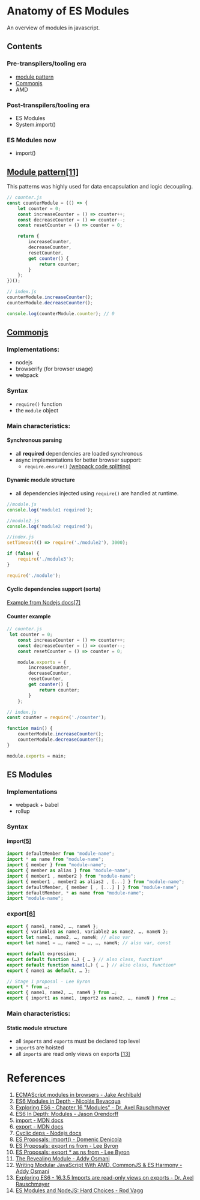 # Anatomy of ES Modules
An overview of modules in javascript. 

## Contents

### Pre-transpilers/tooling era
- [module pattern](https://github.com/andrei-cacio/es-modules#module-pattern11)
- [Commonjs](https://github.com/andrei-cacio/es-modules#commonjs)
- AMD

### Post-transpilers/tooling era
- ES Modules
- System.import()

### ES Modules now
- import()


## [Module pattern](./modules/module-pattern)[[11]](https://github.com/andrei-cacio/es-modules#references)
This patterns was highly used for data encapsulation and logic decoupling. 

```javascript
// counter.js
const counterModule = (() => {
    let counter = 0;
    const increaseCounter = () => counter++;
    const decreaseCounter = () => counter--;
    const resetCounter = () => counter = 0;

    return {
        increaseCounter,
        decreaseCounter,
        resetCounter,
        get counter() {
            return counter;
        }
    };
})();
```

```javascript
// index.js
counterModule.increaseCounter();
counterModule.decreaseCounter();

console.log(counterModule.counter); // 0
```

## [Commonjs](./modules/common-js)
### Implementations:
- nodejs
- browserify (for browser usage)
- webpack

### Syntax
- `require()` function
- the `module` object

### Main characteristics:
#### Synchronous parsing 
- all **required** dependencies are loaded synchronous
- async implementations for better browser support: 
    - `require.ensure()` [(webpack code splitting)](https://webpack.github.io/docs/code-splitting.html)

#### Dynamic module structure
- all dependencies injected using `require()` are handled at runtime.
 
```javascript
//module.js
console.log('module1 required');

//module2.js
console.log('module2 required');

//index.js
setTimeout(() => require('./module2'), 3000);

if (false) {
    require('./module3');
}

require('./module');
```

#### Cyclic dependencies support (sorta)
[Example from Nodejs docs](./modules/common-js/cyclic-deps)[[7]](https://github.com/andrei-cacio/es-modules#references)

#### Counter example
```javascript
// counter.js
 let counter = 0;
    const increaseCounter = () => counter++;
    const decreaseCounter = () => counter--;
    const resetCounter = () => counter = 0;

    module.exports = {
        increaseCounter,
        decreaseCounter,
        resetCounter,
        get counter() {
            return counter;
        }
    };
```
```javascript
// index.js
const counter = require('./counter');

function main() {
    counterModule.increaseCounter();
    counterModule.decreaseCounter();
}

module.exports = main;
```

## ES Modules
### Implementations
- webpack + babel
- rollup

### Syntax
#### import[[5]](https://github.com/andrei-cacio/es-modules#references)
```javascript
import defaultMember from "module-name";
import * as name from "module-name";
import { member } from "module-name";
import { member as alias } from "module-name";
import { member1 , member2 } from "module-name";
import { member1 , member2 as alias2 , [...] } from "module-name";
import defaultMember, { member [ , [...] ] } from "module-name";
import defaultMember, * as name from "module-name";
import "module-name";
```
### export[[6]](https://github.com/andrei-cacio/es-modules#references)
```javascript
export { name1, name2, …, nameN };
export { variable1 as name1, variable2 as name2, …, nameN };
export let name1, name2, …, nameN; // also var
export let name1 = …, name2 = …, …, nameN; // also var, const

export default expression;
export default function (…) { … } // also class, function*
export default function name1(…) { … } // also class, function*
export { name1 as default, … };

// Stage 1 proposal - Lee Byron
export * from …;
export { name1, name2, …, nameN } from …;
export { import1 as name1, import2 as name2, …, nameN } from …;
```

### Main characteristics:
#### Static module structure
- all `import`s and `export`s must be declared top level
- `import`s are hoisted
- all `import`s are read only views on exports [[13]](https://github.com/andrei-cacio/es-modules#references)


# References
1. [ECMAScript modules in browsers - Jake Archibald](https://jakearchibald.com/2017/es-modules-in-browsers/)
2. [ES6 Modules in Depth - Nicolás Bevacqua](https://ponyfoo.com/articles/es6-modules-in-depth)
3. [Exploring ES6 - Chapter 16 "Modules" - Dr. Axel Rauschmayer](http://exploringjs.com/es6/ch_modules.html)
4. [ES6 In Depth: Modules - Jason Orendorff](https://hacks.mozilla.org/2015/08/es6-in-depth-modules/)
5. [import - MDN docs](https://developer.mozilla.org/en-US/docs/Web/JavaScript/Reference/Statements/import)
6. [export - MDN docs](https://developer.mozilla.org/en-US/docs/Web/JavaScript/Reference/Statements/export)
7. [Cyclic deps - Nodejs docs](https://nodejs.org/api/modules.html#modules_cycles)
8. [ES Proposals: import() - Domenic Denicola](https://github.com/tc39/proposal-dynamic-import)
9. [ES Proposals: export ns from - Lee Byron](https://github.com/leebyron/ecmascript-export-ns-from)
10. [ES Proposals: export * as ns from - Lee Byron](https://github.com/leebyron/ecmascript-export-ns-from)
11. [The Revealing Module - Addy Osmani](https://addyosmani.com/resources/essentialjsdesignpatterns/book/#revealingmodulepatternjavascript)
12. [Writing Modular JavaScript With AMD, CommonJS & ES Harmony - Addy Osmani](https://addyosmani.com/writing-modular-js/)
13. [Exploring ES6 - 16.3.5 Imports are read-only views on exports - Dr. Axel Rauschmayer](http://exploringjs.com/es6/ch_modules.html#_imports-are-read-only-views-on-exports)
14. [ES Modules and NodeJS: Hard Choices - Rod Vagg](https://nodesource.com/blog/es-modules-and-node-js-hard-choices/)
